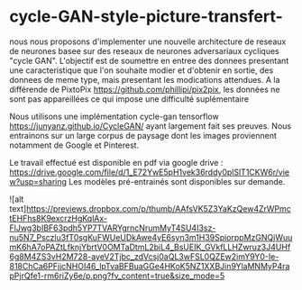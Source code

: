 # cycle-GAN-style-picture-transfert-

nous nous proposons
d'implementer une nouvelle architecture de
reseaux de neurones basee sur des reseaux de
neurones adversariaux cycliques "cycle GAN".
L'objectif est de soumettre en entree des donnees
presentant une caracteristique que l'on souhaite
modier et d'obtenir en sortie, des donnees de
meme type, mais presentant les modications
attendues. A la différende de PixtoPix https://github.com/phillipi/pix2pix, les données ne sont pas appareillées ce qui impose une difficulté suplémentaire 

Nous utilisons une implémentation cycle-gan tensorflow https://junyanz.github.io/CycleGAN/ ayant largement fait ses preuves. 
Nous entrainons sur un large corpus de paysage dont les images proviennent notamment de Google et Pinterest. 

Le travail effectué est disponible en pdf via google drive : https://drive.google.com/file/d/1_E72YwE5pH1vek36rddy0plSlT1CKW6r/view?usp=sharing
Les modèles pré-entrainés sont disponibles sur demande. 

![alt text]https://previews.dropbox.com/p/thumb/AAfsVK5Z3YaKzQew4ZrWPmctEHFhs8K9excrzHgKqlAx-FlJwg3bIBF63pdh5YP7TVARYgrncNrumMyT4SU4I3sz-nu5N7_Psczlu3fT0sgKuFWUeUDkAwe4yE6syn3m1H39SpiorppMzGNQjWuumK6hA7oPAZtLfknjYbrtV0OMTaDtmL2biL4_BsUEIK_GVkfLLHZwruz3J4UHf6g8M4ZS3vH2M728-ayeV2Tjbc_zdVcsj0aQL3wFSL0QZEw2imY9Y0-Ie-818ChCa6PFjjcNHOI46_lpTvaBFBuaGGe4HKoK5NZ1XXBJin9YlaMNMyP4rapPjrQfe1-rm6riZy6e/p.png?fv_content=true&size_mode=5
